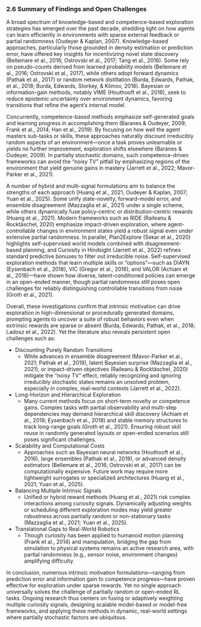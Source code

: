 ### 2.6 Summary of Findings and Open Challenges

A broad spectrum of knowledge-based and competence-based exploration strategies has emerged over the past decade, shedding light on how agents can learn efficiently in environments with sparse external feedback or partial randomness (Oudeyer & Kaplan, 2007). Knowledge-based approaches, particularly those grounded in density estimation or prediction error, have offered key insights for incentivizing novel state discovery (Bellemare et al., 2016; Ostrovski et al., 2017; Tang et al., 2016). Some rely on pseudo-counts derived from learned probability models (Bellemare et al., 2016; Ostrovski et al., 2017), while others adopt forward dynamics (Pathak et al., 2017) or random network distillation (Burda, Edwards, Pathak, et al., 2018; Burda, Edwards, Storkey, & Klimov, 2018). Bayesian or information-gain methods, notably VIME (Houthooft et al., 2016), seek to reduce epistemic uncertainty over environment dynamics, favoring transitions that refine the agent’s internal model.

Concurrently, competence-based methods emphasize self-generated goals and learning progress in accomplishing them (Baranes & Oudeyer, 2009; Frank et al., 2014; Han et al., 2019). By focusing on how well the agent masters sub-tasks or skills, these approaches naturally discount irreducibly random aspects of an environment—once a task proves unlearnable or yields no further improvement, exploration shifts elsewhere (Baranes & Oudeyer, 2009). In partially stochastic domains, such competence-driven frameworks can avoid the “noisy TV” pitfall by emphasizing regions of the environment that yield genuine gains in mastery (Jarrett et al., 2022; Mavor-Parker et al., 2021).

A number of hybrid and multi-signal formulations aim to balance the strengths of each approach (Huang et al., 2021; Oudeyer & Kaplan, 2007; Yuan et al., 2025). Some unify state-novelty, forward-model error, and ensemble disagreement (Mazzaglia et al., 2021) under a single scheme, while others dynamically fuse policy-centric or distribution-centric rewards (Huang et al., 2021). Modern frameworks such as RIDE (Raileanu & Rocktäschel, 2020) emphasize impact-driven exploration, where agent-controllable changes in environment states yield a robust signal even under extensive partial randomness. In parallel, Plan2Explore (Sekar et al., 2020) highlights self-supervised world models combined with disagreement-based planning, and Curiosity in Hindsight (Jarrett et al., 2022) refines standard predictive bonuses to filter out irreducible noise. Self-supervised exploration methods that learn multiple skills or “options”—such as DIAYN (Eysenbach et al., 2018), VIC (Gregor et al., 2016), and VALOR (Achiam et al., 2018)—have shown how diverse, latent-conditioned policies can emerge in an open-ended manner, though partial randomness still poses open challenges for reliably distinguishing controllable transitions from noise (Groth et al., 2021).

Overall, these investigations confirm that intrinsic motivation can drive exploration in high-dimensional or procedurally generated domains, prompting agents to uncover a suite of robust behaviors even when extrinsic rewards are sparse or absent (Burda, Edwards, Pathak, et al., 2018; Ladosz et al., 2022). Yet the literature also reveals persistent open challenges such as:
- Discounting Purely Random Transitions
  - While advances in ensemble disagreement (Mavor-Parker et al., 2021; Pathak et al., 2019), latent Bayesian surprise (Mazzaglia et al., 2021), or impact-driven objectives (Raileanu & Rocktäschel, 2020) mitigate the “noisy TV” effect, reliably recognizing and ignoring irreducibly stochastic states remains an unsolved problem, especially in complex, real-world contexts (Jarrett et al., 2022).
- Long-Horizon and Hierarchical Exploration
  - Many current methods focus on short-term novelty or competence gains. Complex tasks with partial observability and multi-step dependencies may demand hierarchical skill discovery (Achiam et al., 2018; Eysenbach et al., 2018) and stable memory structures to track long-range goals (Groth et al., 2021). Ensuring robust skill reuse in randomly generated layouts or open-ended scenarios still poses significant challenges.
- Scalability and Computational Costs
  - Approaches such as Bayesian neural networks (Houthooft et al., 2016), large ensembles (Pathak et al., 2019), or advanced density estimators (Bellemare et al., 2016; Ostrovski et al., 2017) can be computationally expensive. Future work may require more lightweight surrogates or specialized architectures (Huang et al., 2021; Yuan et al., 2025).
- Balancing Multiple Intrinsic Signals
  - Unified or hybrid reward methods (Huang et al., 2021) risk complex interactions among curiosity signals. Dynamically adjusting weights or scheduling different exploration modes may yield greater robustness across partially random or non-stationary tasks (Mazzaglia et al., 2021; Yuan et al., 2025).
- Translational Gaps to Real-World Robotics
  - Though curiosity has been applied to humanoid motion planning (Frank et al., 2014) and manipulation, bridging the gap from simulation to physical systems remains an active research area, with partial randomness (e.g., sensor noise, environment changes) amplifying difficulty.

In conclusion, numerous intrinsic motivation formulations—ranging from prediction error and information gain to competence progress—have proven effective for exploration under sparse rewards. Yet no single approach universally solves the challenge of partially random or open-ended RL tasks. Ongoing research thus centers on fusing or adaptively weighting multiple curiosity signals, designing scalable model-based or model-free frameworks, and applying these methods in dynamic, real-world settings where partially stochastic factors are ubiquitous. 
